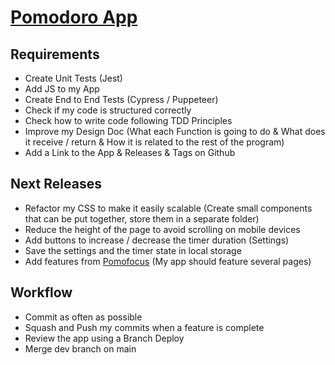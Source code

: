 # [Pomodoro App](https://www.frontendmentor.io/challenges/pomodoro-app-KBFnycJ6G)

## Requirements

- Create Unit Tests (Jest)
- Add JS to my App
- Create End to End Tests (Cypress / Puppeteer)
- Check if my code is structured correctly
- Check how to write code following TDD Principles
- Improve my Design Doc (What each Function is going to do & What does it receive / return & How it is related to the rest of the program)
- Add a Link to the App & Releases & Tags on Github

## Next Releases

- Refactor my CSS to make it easily scalable (Create small components that can be put together, store them in a separate folder)
- Reduce the height of the page to avoid scrolling on mobile devices
- Add buttons to increase / decrease the timer duration (Settings)
- Save the settings and the timer state in local storage
- Add features from [Pomofocus](https://pomofocus.io/) (My app should feature several pages)

## Workflow

- Commit as often as possible
- Squash and Push my commits when a feature is complete
- Review the app using a Branch Deploy
- Merge dev branch on main

